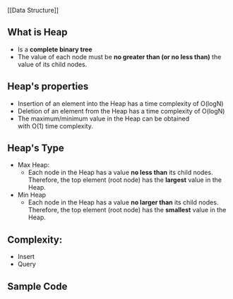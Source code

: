 [[Data Structure]]
## What is Heap
*  Is a **complete binary tree**
* The value of each node must be **no greater than (or no less than)** the value of its child nodes.

## Heap's properties
 * Insertion of an element into the Heap has a time complexity of O(logN)
 * Deletion of an element from the Heap has a time complexity of O(logN)
 * The maximum/minimum value in the Heap can be obtained with O(1) time complexity.

## Heap's Type
 * Max Heap: 
	 * Each node in the Heap has a value **no less than** its child nodes. Therefore, the top element (root node) has the **largest** value in the Heap.
 * Min Heap
	 * Each node in the Heap has a value **no larger than** its child nodes. Therefore, the top element (root node) has the **smallest** value in the Heap.

## Complexity:
- Insert
- Query

## Sample Code

